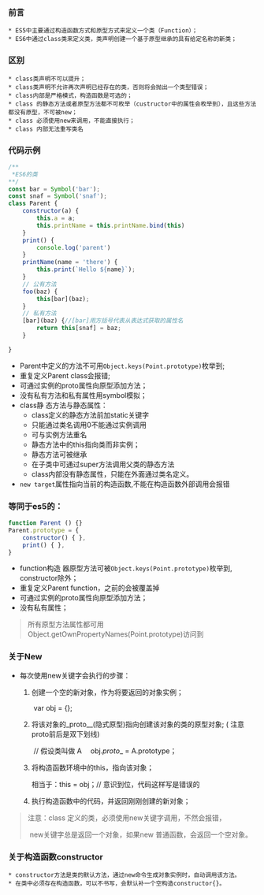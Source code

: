 ### 前言

	* ES5中主要通过构造函数方式和原型方式来定义一个类（Function）；
	* ES6中通过class类来定义类，类声明创建一个基于原型继承的具有给定名称的新类；



### 区别

	* class类声明不可以提升；
	* class类声明不允许再次声明已经存在的类，否则将会抛出一个类型错误；
	* class内部是严格模式，构造函数是可选的；
	* class 的静态方法或者原型方法都不可枚举（custructor中的属性会枚举到），且这些方法都没有原型，不可被new；
	* class 必须使用new来调用，不能直接执行；
	* class 内部无法重写类名



### 代码示例

```javascript
/**
 *ES6的类
**/
const bar = Symbol('bar');
const snaf = Symbol('snaf');
class Parent {
    constructor(a) {
        this.a = a;
        this.printName = this.printName.bind(this)
    }
    print() {
        console.log('parent')
    }
    printName(name = 'there') {
        this.print(`Hello ${name}`);
    }
    // 公有方法
    foo(baz) {
        this[bar](baz);
    }
    // 私有方法
    [bar](baz) {//[bar]用方括号代表从表达式获取的属性名
        return this[snaf] = baz;
    }

}
```

* Parent中定义的方法不可用`Object.keys(Point.prototype)`枚举到;
* 重复定义Parent class会报错;
* 可通过实例的proto属性向原型添加方法；
* 没有私有方法和私有属性用symbol模拟；
* class静 态方法与静态属性：
  * class定义的静态方法前加static关键字
  * 只能通过类名调用0不能通过实例调用
  * 可与实例方法重名
  * 静态方法中的this指向类而非实例；
  * 静态方法可被继承
  * 在子类中可通过super方法调用父类的静态方法
  * class内部没有静态属性，只能在外面通过类名定义。
* `new target`属性指向当前的构造函数,不能在构造函数外部调用会报错

### 等同于es5的：

```javascript
function Parent () {}
Parent.prototype = {
    constructor() { },
    print() { },
}
```

* function构造 器原型方法可被`Object.keys(Point.prototype)`枚举到, constructor除外；
* 重复定义Parent function，之前的会被覆盖掉
* 可通过实例的proto属性向原型添加方法；
* 没有私有属性；

> 所有原型方法属性都可用Object.getOwnPropertyNames(Point.prototype)访问到



### 关于New

 * 每次使用new关键字会执行的步骤：

   1. 创建一个空的新对象，作为将要返回的对象实例；

      ​	var obj = {};

   2. 将该对象的_proto__(隐式原型)指向创建该对象的类的原型对象; ( 注意proto前后是双下划线)

      ​	// 假设类叫做 A
      　obj._proto__ = A.prototype；

   3. 将构造函数环境中的this，指向该对象；

       相当于：this = obj；// 意识到位，代码这样写是错误的

   4. 执行构造函数中的代码，并返回刚刚创建的新对象；

> 注意：class 定义的类，必须使用new关键字调用，不然会报错，
>
> ​			new关键字总是返回一个对象，如果new 普通函数，会返回一个空对象。



### 关于构造函数constructor

	* constructor方法是类的默认方法，通过new命令生成对象实例时，自动调用该方法。
	* 在类中必须存在构造函数，可以不书写，会默认补一个空构造constructor{}。